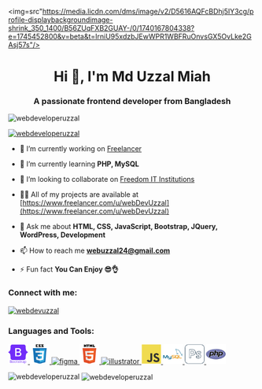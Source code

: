 <img=src"https://media.licdn.com/dms/image/v2/D5616AQFcBDhj5IY3cg/profile-displaybackgroundimage-shrink_350_1400/B56ZUqFXB2GUAY-/0/1740167804338?e=1745452800&v=beta&t=IrniU95xdzbJEwWPR1WBFRuOnvsGX5OvLke2GAsj57s"/>

<h1 align="center">Hi 👋, I'm Md Uzzal Miah</h1>
<h3 align="center">A passionate frontend developer from Bangladesh</h3>

<p align="left"> <img src="https://komarev.com/ghpvc/?username=webdeveloperuzzal&label=Profile%20views&color=0e75b6&style=flat" alt="webdeveloperuzzal" /> </p>

<p align="left"> <a href="https://github.com/ryo-ma/github-profile-trophy"><img src="https://github-profile-trophy.vercel.app/?username=webdeveloperuzzal" alt="webdeveloperuzzal" /></a> </p>

- 🔭 I’m currently working on [Freelancer](https://www.freelancer.com/u/webDevUzzal)

- 🌱 I’m currently learning **PHP, MySQL**

- 👯 I’m looking to collaborate on [Freedom IT Institutions](https://freedomitinstitutions.com/)

- 👨‍💻 All of my projects are available at [https://www.freelancer.com/u/webDevUzzal](https://www.freelancer.com/u/webDevUzzal)

- 💬 Ask me about **HTML, CSS, JavaScript, Bootstrap, JQuery, WordPress, Development**

- 📫 How to reach me **webuzzal24@gmail.com**

- ⚡ Fun fact **You Can Enjoy 😎👌**

<h3 align="left">Connect with me:</h3>
<p align="left">
<a href="https://linkedin.com/in/webdevuzzal" target="blank"><img align="center" src="https://raw.githubusercontent.com/rahuldkjain/github-profile-readme-generator/master/src/images/icons/Social/linked-in-alt.svg" alt="webdevuzzal" height="30" width="40" /></a>
</p>

<h3 align="left">Languages and Tools:</h3>
<p align="left"> <a href="https://getbootstrap.com" target="_blank" rel="noreferrer"> <img src="https://raw.githubusercontent.com/devicons/devicon/master/icons/bootstrap/bootstrap-plain-wordmark.svg" alt="bootstrap" width="40" height="40"/> </a> <a href="https://www.w3schools.com/css/" target="_blank" rel="noreferrer"> <img src="https://raw.githubusercontent.com/devicons/devicon/master/icons/css3/css3-original-wordmark.svg" alt="css3" width="40" height="40"/> </a> <a href="https://www.figma.com/" target="_blank" rel="noreferrer"> <img src="https://www.vectorlogo.zone/logos/figma/figma-icon.svg" alt="figma" width="40" height="40"/> </a> <a href="https://www.w3.org/html/" target="_blank" rel="noreferrer"> <img src="https://raw.githubusercontent.com/devicons/devicon/master/icons/html5/html5-original-wordmark.svg" alt="html5" width="40" height="40"/> </a> <a href="https://www.adobe.com/in/products/illustrator.html" target="_blank" rel="noreferrer"> <img src="https://www.vectorlogo.zone/logos/adobe_illustrator/adobe_illustrator-icon.svg" alt="illustrator" width="40" height="40"/> </a> <a href="https://developer.mozilla.org/en-US/docs/Web/JavaScript" target="_blank" rel="noreferrer"> <img src="https://raw.githubusercontent.com/devicons/devicon/master/icons/javascript/javascript-original.svg" alt="javascript" width="40" height="40"/> </a> <a href="https://www.mysql.com/" target="_blank" rel="noreferrer"> <img src="https://raw.githubusercontent.com/devicons/devicon/master/icons/mysql/mysql-original-wordmark.svg" alt="mysql" width="40" height="40"/> </a> <a href="https://www.photoshop.com/en" target="_blank" rel="noreferrer"> <img src="https://raw.githubusercontent.com/devicons/devicon/master/icons/photoshop/photoshop-line.svg" alt="photoshop" width="40" height="40"/> </a> <a href="https://www.php.net" target="_blank" rel="noreferrer"> <img src="https://raw.githubusercontent.com/devicons/devicon/master/icons/php/php-original.svg" alt="php" width="40" height="40"/> </a> </p>

<p><img align="left" src="https://github-readme-stats.vercel.app/api/top-langs?username=webdeveloperuzzal&show_icons=true&locale=en&layout=compact" alt="webdeveloperuzzal" /></p>

<p>&nbsp;<img align="center" src="https://github-readme-stats.vercel.app/api?username=webdeveloperuzzal&show_icons=true&locale=en" alt="webdeveloperuzzal" /></p>
